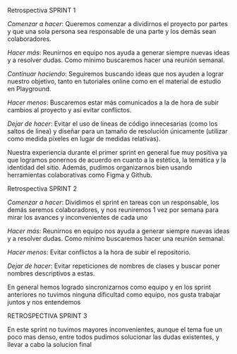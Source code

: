 Retrospectiva SPRINT 1 

_Comenzar a hacer_:
Queremos comenzar a dividirnos el proyecto por partes y que una sola persona sea responsable de una parte y los demás sean colaboradores.


_Hacer más_:
Reunirnos en equipo nos ayuda a generar siempre nuevas ideas y a resolver dudas. Como mínimo buscaremos hacer una reunión semanal.


_Continuar haciendo_:
Seguiremos buscando ideas que nos ayuden a lograr nuestro objetivo, tanto en tutoriales online como en el material de estudio en Playground.


_Hacer menos_:
Buscaremos estar más comunicados a la de hora de subir cambios al proyecto y así evitar conflictos. 


_Dejar de hacer_:
Evitar el uso de lineas de código innecesarias (como los saltos de linea) y diseñar para un tamaño de resolución  únicamente (utilizar como medida píxeles
en lugar de medidas relativas).


Nuestra experiencia durante el primer sprint en general fue muy positiva ya que logramos ponernos de acuerdo en cuanto a la estética, la temática y
la identidad del sitio. Además, pudimos organizarnos bien usando herramientas colaborativas como Figma y Github. 


Retrospectiva SPRINT 2

_Comenzar a hacer_: 
Dividimos el sprint en tareas con un responsable, los demás seremos colaboradores, y nos reuniremos 1 vez por semana para mirar los avances y inconvenientes de cada uno

_Hacer más_:
Reunirnos en equipo nos ayuda a generar siempre nuevas ideas y a resolver dudas. Como mínimo buscaremos hacer una reunión semanal.

_Hacer menos_: 
Evitar conflictos a la hora de subir el repositorio.

_Dejar de hacer_:
Evitar repeticiones de nombres de clases y buscar poner nombres descriptivos a estas. 

En general hemos logrado sincronizarnos como equipo y en los sprint anteriores no tuvimos ninguna dificultad como equipo, nos gusta trabajar juntos y nos entendemos


RETROSPECTIVA SPRINT 3

En este sprint no tuvimos mayores inconvenientes, aunque el tema fue un poco mas denso, entre todos pudimos solucionar las dudas existentes, y llevar a cabo la solucion final 